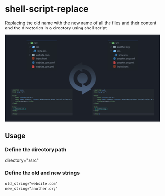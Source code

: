 # shell-script-replace

Replacing the old name with the new name of all the files and their content and the directories in a directory using shell script

![image shell-script-replace](assets/image.jpg)

## Usage

### Define the directory path

directory="./src"

### Define the old and new strings

```
old_string="website.com"
new_string="another.org"
```
